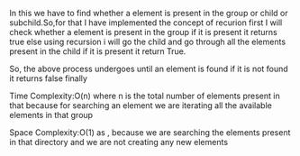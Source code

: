 In this we have to find whether a element is present in the group or child or subchild.So,for that I have implemented the concept of recurion first I will check whether a element is present in the group if it is present it returns true else using recursion i will go the child and go through all the elements present in the child if it is present it return True.

So, the above process undergoes until an element is found if it is not found it returns false finally

Time Complexity:O(n) where n is the total number of elements present in that because for searching an element we are iterating all the available elements in that group

Space Complexity:O(1) as , because we are searching the elements present in that directory and we are not creating any new elements